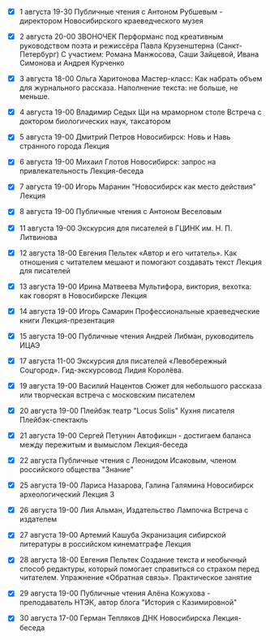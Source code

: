 - [x] 1 августа 19-30 
Публичные чтения с Антоном Рубшевым - директором Новосибирского краеведческого музея

- [x] 2 августа 20-00
ЗВОНОЧЕК 
Перформанс под креативным руководством поэта и режиссёра Павла Крузенштерна (Санкт-Петербург) 
С участием: Романа Манжосова, Саши Зайцевой, Ивана Симонова и Андрея Курченко 

- [x] 3 августа 18-00
Ольга Харитонова
Мастер-класс: Как набрать объем для журнального рассказа. Наполнение текста: не больше, не меньше. 

- [x] 4 августа 19-00
Владимир Седых 
Щи на мраморном столе
Встреча с доктором биологических наук, таксатором 

- [x] 5 августа 19-00
Дмитрий Петров
Новосибирск: Новь и Навь странного города
Лекция

- [x] 6 августа 19-00
Михаил Глотов 
Новосибирск: запрос на привлекательность
Лекция-беседа

- [x] 7 августа 19-00
Игорь Маранин 
"Новосибирск как место действия"
Лекция 

- [x] 8 августа 19-00
Публичные чтения с Антоном Веселовым 

- [x] 11 августа 19-00
Экскурсия для писателей в ГЦИНК им. Н. П. Литвинова

- [x] 12 августа 18-00
Евгения Пельтек 
 «Автор и его читатель». Как отношения с читателем мешают и помогают создавать текст
Лекция для писателей 

- [x] 13 августа 19-00 
Ирина Матвеева 
Мультифора, виктория, вехотка: как говорят в Новосибирске
Лекция 

- [x] 14 августа 19-00
Игорь Самарин 
Профессиональные краеведческие книги 
Лекция-презентация 

- [x] 15 августа 19-00
Публичные чтения
Андрей Либман, руководитель ИЦАЭ

- [x] 17 августа 11-00
Экскурсия для писателей «Левобережный Соцгород».
Гид-экскурсовод Лидия Королёва. 

- [x] 19 августа 19-00
Василий Нацентов
Сюжет для небольшого рассказа или творческая встреча с московским писателем

- [x] 20 августа 19-00
Плейбэк театр "Locus Solis" 
Кухня писателя 
Плейбэк-спектакль 

- [x] 21 августа 19-00
Сергей Петунин 
Автофикшн - достигаем баланса между пережитым и вымыслом
Лекция-беседа 

- [x] 22 августа 
Публичные чтения с Леонидом Исаковым, членом российского общества "Знание" 

- [x] 25 августа 19-00
Лариса Назарова, Галина Галямина
Новосибирск археологический 
Лекция 3

- [x] 26 августа 19-00
Лия Альман, Издательство Лампочка 
Встреча с издателем 

- [x] 27 августа 19-00
Артемий Кашуба 
Экранизация сибирской литературы в российском кинематграфе
Лекция

- [x] 28 августа 18-00
Евгения Пельтек 
Создание текста и необычный способ редактуры, который помогает справиться со страхом перед читателем. Упражнение «Обратная связь».
Практическое занятие 

- [x] 29 августа 19-00
Публичные чтения
Алёна Кожухова - преподаватель НТЭК, автор блога "История с Казимировной"

- [x] 30 августа 17-00
Герман Тепляков
ДНК Новосибирска 
Лекция-беседа